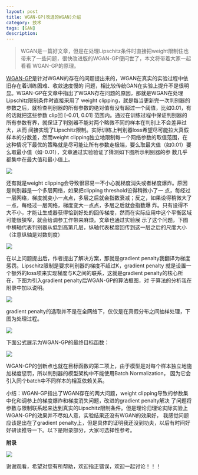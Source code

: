 ```yaml
---
layout: post
title: WGAN-GP(改进的WGAN)介绍
category: 技术
tags: [GAN]
description: 
---
```


>WGAN是一篇好文章，但是在处理Lipschitz条件时直接把weight限制住也带来了一些问题，很快改进版的WGAN-GP便问世了，本文将带着大家一起看看
WGAN-GP的原理。

[WGAN-GP](https://arxiv.org/abs/1704.00028)是针对WGAN的存在的问题提出来的，WGAN在真实的实验过程中依旧存在着训练困难、收敛速度慢的
问题，相比较传统GAN在实验上提升不是很明显。WGAN-GP在文章中指出了WGAN存在问题的原因，那就是WGAN在处理Lipschitz限制条件时直接采用了
weight clipping，就是每当更新完一次判别器的参数之后，就检查判别器的所有参数的绝对值有没有超过一个阈值，比如0.01，有的话就把这些参数
clip回 [-0.01, 0.01] 范围内。通过在训练过程中保证判别器的所有参数有界，就保证了判别器不能对两个略微不同的样本在判别上不会差异过大，从而
间接实现了Lipschitz限制。实际训练上判别器loss希望尽可能拉大真假样本的分数差，然而weight clipping独立地限制每一个网络参数的取值范围，在
这种情况下最优的策略就是尽可能让所有参数走极端，要么取最大值（如0.01）要么取最小值（如-0.01），文章通过实验验证了猜测如下图所示判别器的参
数几乎都集中在最大值和最小值上。

![](/assets/img/WGAN/weight.png)

还有就是weight clipping会导致很容易一不小心就梯度消失或者梯度爆炸。原因是判别器是一个多层网络，如果把clipping threshold设得稍微小了一
点，每经过一层网络，梯度就变小一点点，多层之后就会指数衰减；反之，如果设得稍微大了一点，每经过一层网络，梯度变大一点点，多层之后就会指数爆
炸。只有设得不大不小，才能让生成器获得恰到好处的回传梯度，然而在实际应用中这个平衡区域可能很狭窄，就会给调参工作带来麻烦。文章也通过实验展
示了这个问题，下图中横轴代表判别器从低到高第几层，纵轴代表梯度回传到这一层之后的尺度大小（注意纵轴是对数刻度）

![](/assets/img/WGAN/weight_clip.png)

在以上问题提出后，作者提出了解决方案，那就是gradient penalty我翻译为梯度惩罚。Lipschitz限制是要求判别器的梯度不超过K，gradient penalty
就是设置一个额外的loss项来实现梯度与K之间的联系，这就是gradient penalty的核心所在，下图为引入gradient penalty后WGAN-GP的算法框图，对
于算法的分析我在附录中加以说明。

![](/assets/img/WGAN/GPal.png)

gradient penalty的选取并不是在全网络下，仅仅是在真假分布之间抽样处理，下图为处理过程。

![](/assets/img/WGAN/gradient.png)

下面公式展示为WGAN-GP的最终目标函数：

![](/assets/img/WGAN/equation3.png)

WGAN-GP的创新点也就在目标函数的第二项上，由于模型是对每个样本独立地施加梯度惩罚，所以判别器的模型架构中不能使用Batch Normalization，
因为它会引入同个batch中不同样本的相互依赖关系。

小结：WGAN-GP指出了WGAN存在的两大问题，weight clipping导致的参数集中化和调参上的梯度爆炸和梯度消失问题，改进的gradient penalty解决
了问题将参数与限制联系起来达到真实的Lipschitz限制条件。但是理论归理论实际实验上WGAN-GP的效果并不尽如人意，实验结果还没有WGAN的效果好，
我感觉问题应该是出在了gradient penalty上，但是具体的证明我还没到功夫，以后有时间好好研读推导一下。以下是附录部分，大家可选择性参考。

**附录**

![](/assets/img/WGAN/WGANde3.png)

谢谢观看，希望对您有所帮助，欢迎指正错误，欢迎一起讨论！！！